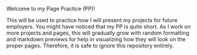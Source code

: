 Welcome to my Page Practice (PP)!

This will be used to practice how I will present my projects for future employers. You might have noticed that my PP is quite short. As I work on more projects and pages, this will gradually grow with random formatting and markdown previews for help in visualizing how they will look on the proper pages. Therefore, it is safe to ignore this repository entirely.


